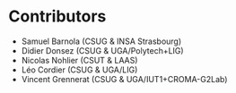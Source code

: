 # Contributors

* Samuel Barnola (CSUG & INSA Strasbourg)
* Didier Donsez (CSUG & UGA/Polytech+LIG)
* Nicolas Nohlier (CSUT & LAAS)
* Léo Cordier (CSUG & UGA/LIG)
* Vincent Grennerat (CSUG & UGA/IUT1+CROMA-G2Lab)
